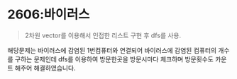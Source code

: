 # 2606:바이러스

>2차원 vector를 이용해서  인접한 리스트 구현 후  dfs를 사용.

해당문제는 바이러스에 감염된 1번컴퓨터와 연결되어 바이러스에 감염된 컴퓨터의 개수를 구하는 문제인데 dfs를 이용하여 방문한곳을 방문시마다 체크하며 방문횟수도 카운트 해주어 해결하였습니다.
